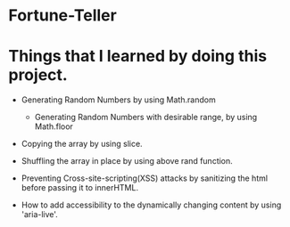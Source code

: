 # Fortune-Teller

# Things that I learned by doing this project.

- Generating Random Numbers by using Math.random

  - Generating Random Numbers with desirable range, by using Math.floor

- Copying the array by using slice.
- Shuffling the array in place by using above rand function.
- Preventing Cross-site-scripting(XSS) attacks by sanitizing the html before passing it to innerHTML.
- How to add accessibility to the dynamically changing content by using 'aria-live'.
